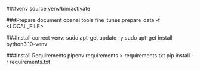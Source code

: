###venv
source venv/bin/activate

###Prepare document
openai tools fine_tunes.prepare_data -f <LOCAL_FILE>


###Install correct venv:
sudo apt-get update -y 
sudo apt-get install python3.10-venv

###Install Requirements
pipenv requirements > requirements.txt
pip install -r requirements.txt